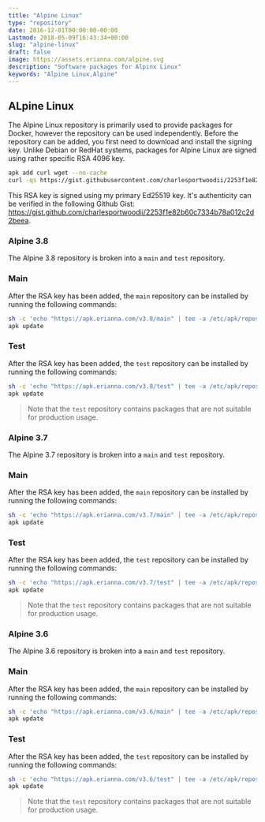 ```yaml
---
title: "Alpine Linux"
type: "repository"
date: 2016-12-01T00:00:00-00:00
Lastmod: 2018-05-09T16:43:34+00:00
slug: "alpine-linux"
draft: false
image: https://assets.erianna.com/alpine.svg
description: "Software packages for Alpinx Linux"
keywords: "Alpine Linux,Alpine"
---
```


## ALpine Linux

The Alpine Linux repository is primarily used to provide packages for Docker, however the repository can be used independently. Before the repository can be added, you first need to download and install the signing key. Unlike Debian or RedHat systems, packages for Alpine Linux are signed using rather specific RSA 4096 key.

```bash
apk add curl wget --no-cache
curl -qs https://gist.githubusercontent.com/charlesportwoodii/2253f1e82b60c7334b78a012c2d2beea/raw/477a43a4ad16b2f3b83790e45131390f943f0691/charlesportwoodii@erianna.com-59ea3c02.rsa.pub -o /etc/apk/keys/charlesportwoodii@erianna.com-59ea3c02.rsa.pub
```

This RSA key is signed using my primary Ed25519 key. It's authenticity can be verified in the following Github Gist: https://gist.github.com/charlesportwoodii/2253f1e82b60c7334b78a012c2d2beea.

### Alpine 3.8

The Alpine 3.8 repository is broken into a `main` and `test` repository.

### Main

After the RSA key has been added, the `main` repository can be installed by running the following commands:

```bash
sh -c 'echo "https://apk.erianna.com/v3.8/main" | tee -a /etc/apk/repositories'
apk update
```

### Test

After the RSA key has been added, the `test` repository can be installed by running the following commands:

```bash
sh -c 'echo "https://apk.erianna.com/v3.8/test" | tee -a /etc/apk/repositories'
apk update
```

> Note that the `test` repository contains packages that are not suitable for production usage.

### Alpine 3.7

The Alpine 3.7 repository is broken into a `main` and `test` repository.

### Main

After the RSA key has been added, the `main` repository can be installed by running the following commands:

```bash
sh -c 'echo "https://apk.erianna.com/v3.7/main" | tee -a /etc/apk/repositories'
apk update
```

### Test

After the RSA key has been added, the `test` repository can be installed by running the following commands:

```bash
sh -c 'echo "https://apk.erianna.com/v3.7/test" | tee -a /etc/apk/repositories'
apk update
```

> Note that the `test` repository contains packages that are not suitable for production usage.

### Alpine 3.6

The Alpine 3.6 repository is broken into a `main` and `test` repository.

### Main

After the RSA key has been added, the `main` repository can be installed by running the following commands:

```bash
sh -c 'echo "https://apk.erianna.com/v3.6/main" | tee -a /etc/apk/repositories'
apk update
```

### Test

After the RSA key has been added, the `test` repository can be installed by running the following commands:

```bash
sh -c 'echo "https://apk.erianna.com/v3.6/test" | tee -a /etc/apk/repositories'
apk update
```

> Note that the `test` repository contains packages that are not suitable for production usage.
